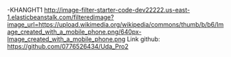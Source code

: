 -KHANGHT1
http://image-filter-starter-code-dev22222.us-east-1.elasticbeanstalk.com/filteredimage?image_url=https://upload.wikimedia.org/wikipedia/commons/thumb/b/b6/Image_created_with_a_mobile_phone.png/640px-Image_created_with_a_mobile_phone.png
Link github:
https://github.com/0776526434/Uda_Pro2
